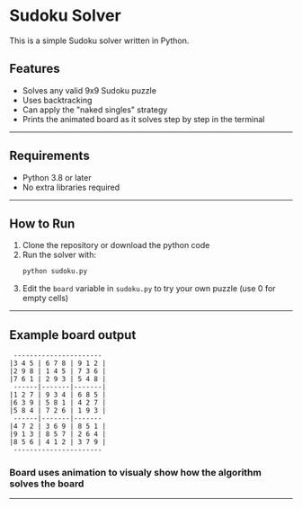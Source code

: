 # Sudoku Solver

This is a simple Sudoku solver written in Python.

## Features
- Solves any valid 9x9 Sudoku puzzle
- Uses backtracking
- Can apply the "naked singles" strategy
- Prints the animated board as it solves step by step in the terminal

---

## Requirements
- Python 3.8 or later
- No extra libraries required

---

## How to Run
1. Clone the repository or download the python code
2. Run the solver with:
   ```bash
   python sudoku.py
   ```
3. Edit the `board` variable in `sudoku.py` to try your own puzzle (use 0 for empty cells)

---

## Example board output
```
 ----------------------
|3 4 5 | 6 7 8 | 9 1 2 | 
|2 9 8 | 1 4 5 | 7 3 6 | 
|7 6 1 | 2 9 3 | 5 4 8 | 
 ------|-------|-------| 
|1 2 7 | 9 3 4 | 6 8 5 | 
|6 3 9 | 5 8 1 | 4 2 7 | 
|5 8 4 | 7 2 6 | 1 9 3 | 
 ------|-------|-------
|4 7 2 | 3 6 9 | 8 5 1 | 
|9 1 3 | 8 5 7 | 2 6 4 | 
|8 5 6 | 4 1 2 | 3 7 9 | 
 ----------------------
```
### Board uses animation to visualy show how the algorithm solves the board 
---
